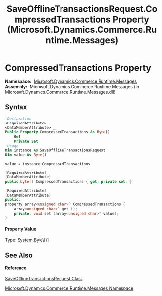 ﻿---
title: SaveOfflineTransactionsRequest.CompressedTransactions Property  (Microsoft.Dynamics.Commerce.Runtime.Messages)
TOCTitle: CompressedTransactions Property
ms:assetid: P:Microsoft.Dynamics.Commerce.Runtime.Messages.SaveOfflineTransactionsRequest.CompressedTransactions
ms:mtpsurl: https://technet.microsoft.com/en-us/library/microsoft.dynamics.commerce.runtime.messages.saveofflinetransactionsrequest.compressedtransactions(v=AX.60)
ms:contentKeyID: 65320187
ms.date: 05/18/2015
mtps_version: v=AX.60
f1_keywords:
- Microsoft.Dynamics.Commerce.Runtime.Messages.SaveOfflineTransactionsRequest.CompressedTransactions
dev_langs:
- CSharp
- C++
- VB
---

# CompressedTransactions Property

**Namespace:**  [Microsoft.Dynamics.Commerce.Runtime.Messages](microsoft-dynamics-commerce-runtime-messages-namespace.md)  
**Assembly:**  Microsoft.Dynamics.Commerce.Runtime.Messages (in Microsoft.Dynamics.Commerce.Runtime.Messages.dll)

## Syntax

``` vb
'Declaration
<RequiredAttribute> _
<DataMemberAttribute> _
Public Property CompressedTransactions As Byte()
    Get
    Private Set
'Usage
Dim instance As SaveOfflineTransactionsRequest
Dim value As Byte()

value = instance.CompressedTransactions
```

``` csharp
[RequiredAttribute]
[DataMemberAttribute]
public byte[] CompressedTransactions { get; private set; }
```

``` c++
[RequiredAttribute]
[DataMemberAttribute]
public:
property array<unsigned char>^ CompressedTransactions {
    array<unsigned char>^ get ();
    private: void set (array<unsigned char>^ value);
}
```

#### Property Value

Type: [System.Byte](https://technet.microsoft.com/en-us/library/yyb1w04y\(v=ax.60\))\[\]  

## See Also

#### Reference

[SaveOfflineTransactionsRequest Class](saveofflinetransactionsrequest-class-microsoft-dynamics-commerce-runtime-messages.md)

[Microsoft.Dynamics.Commerce.Runtime.Messages Namespace](microsoft-dynamics-commerce-runtime-messages-namespace.md)

